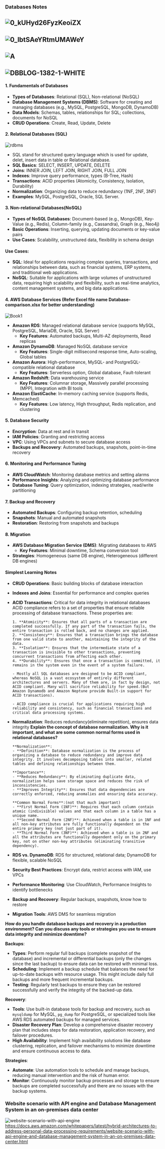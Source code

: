 ### Databases Notes

![0_kUHyd26FyzKeoiZX](https://github.com/user-attachments/assets/160c0a6d-e9ec-4da7-9de3-ee8f7134b736)
---
![0_lbtSAeYRtmUMAWeY](https://github.com/user-attachments/assets/d80ef9ed-dcf6-47f4-be02-3f5f9fdce78f)
---
![A](https://github.com/user-attachments/assets/10d6e087-22de-4cd0-9e3a-5eb748760920)
---
![DBBLOG-1382-1-WHITE](https://github.com/user-attachments/assets/3a6f4718-6978-4431-9e44-31115d8150ce)
---

#### 1. **Fundamentals of Databases**
   - **Types of Databases**: Relational (SQL), Non-relational (NoSQL)
   - **Database Management Systems (DBMS)**: Software for creating and managing databases (e.g., MySQL, PostgreSQL, MongoDB, DynamoDB)
   - **Data Models**: Schemas, tables, relationships for SQL; collections, documents for NoSQL
   - **CRUD Operations**: Create, Read, Update, Delete

#### 2. **Relational Databases (SQL)** 
   ![rdbms](https://github.com/user-attachments/assets/f374d8a6-328e-44ef-8edb-3527cb9667a9)

   - SQL stand for structured query language which is used for update, delet, insert data in table or Relational database.
   - **SQL Basics**: SELECT, INSERT, UPDATE, DELETE
   - **Joins**: INNER JOIN, LEFT JOIN, RIGHT JOIN, FULL JOIN
   - **Indexes**: Improve query performance, types (B-Tree, Hash)
   - **Transactions**: ACID properties (Atomicity, Consistency, Isolation, Durability)
   - **Normalization**: Organizing data to reduce redundancy (1NF, 2NF, 3NF)
   - **Examples**: MySQL, PostgreSQL, Oracle, SQL Server.

#### 3. **Non-relational Databases(NoSQL)**
   - **Types of NoSQL Databases**: Document-based (e.g., MongoDB), Key-Value (e.g., Redis), Column-family (e.g., Cassandra), Graph (e.g., Neo4j)
   - **Basic Operations**: Inserting, querying, updating documents or key-value pairs
   - **Use Cases**: Scalability, unstructured data, flexibility in schema design

#### Use Cases:
- **SQL**: Ideal for applications requiring complex queries, transactions, and relationships between data, such as financial systems, ERP systems, and traditional web applications.
- **NoSQL**: Suitable for applications with large volumes of unstructured data, requiring high scalability and flexibility, such as real-time analytics, content management systems, and big data applications.

#### 4. **AWS Database Services** (Refer Excel file name Database-comparison.xlsx for better understanding)
![Book1](https://github.com/user-attachments/assets/53dcb329-2a83-4bd4-bebd-804fd5a1bc52)
   - **Amazon RDS**: Managed relational database service (supports MySQL, PostgreSQL, MariaDB, Oracle, SQL Server)
     - **Key Features**: Automated backups, Multi-AZ deployments, Read replicas
   - **Amazon DynamoDB**: Managed NoSQL database service
     - **Key Features**: Single-digit millisecond response time, Auto-scaling, Global tables
   - **Amazon Aurora**: High-performance, MySQL- and PostgreSQL-compatible relational database
     - **Key Features**: Serverless option, Global database, Fault-tolerant
   - **Amazon Redshift**: Data warehousing service
     - **Key Features**: Columnar storage, Massively parallel processing (MPP), Integration with BI tools
   - **Amazon ElastiCache**: In-memory caching service (supports Redis, Memcached)
     - **Key Features**: Low latency, High throughput, Redis replication, and clustering

#### 5. **Database Security**
   - **Encryption**: Data at rest and in transit
   - **IAM Policies**: Granting and restricting access
   - **VPC**: Using VPCs and subnets to secure database access
   - **Backups and Recovery**: Automated backups, snapshots, point-in-time recovery

#### 6. **Monitoring and Performance Tuning**
   - **AWS CloudWatch**: Monitoring database metrics and setting alarms
   - **Performance Insights**: Analyzing and optimizing database performance
   - **Database Tuning**: Query optimization, indexing strategies, read/write partitioning

#### 7. **Backup and Recovery**
   - **Automated Backups**: Configuring backup retention, scheduling
   - **Snapshots**: Manual and automated snapshots
   - **Restoration**: Restoring from snapshots and backups

#### 8. **Migration**
   - **AWS Database Migration Service (DMS)**: Migrating databases to AWS
     - **Key Features**: Minimal downtime, Schema conversion tool
   - **Strategies**: Homogeneous (same DB engine), Heterogeneous (different DB engines)

#### Simplest Learning Notes
- **CRUD Operations**: Basic building blocks of database interaction
- **Indexes and Joins**: Essential for performance and complex queries
- **ACID Transactions**: Critical for data integrity in relational databases
      ACID compliance refers to a set of properties that ensure reliable processing of database transactions. These properties are:

      1. **Atomicity**: Ensures that all parts of a transaction are completed successfully. If any part of the transaction fails, the entire transaction is rolled back, and no changes are applied.
      2. **Consistency**: Ensures that a transaction brings the database from one valid state to another, maintaining the integrity of the data.
      3. **Isolation**: Ensures that the intermediate state of a transaction is invisible to other transactions, preventing concurrent transactions from affecting each other.
      4. **Durability**: Ensures that once a transaction is committed, it remains in the system even in the event of a system failure.

      - Mostly all SQL databases are designed to be ACID compliant, whereas NoSQL is a vast ecosystem of entirely different architectures and servers. Many of them are, in fact by design, not ACID compliant. Many will sacrifice reliability for speed.(But Amazon Dynamodb and Amazon Neptune provide Built-in support for ACID transactions).
      
      - ACID compliance is crucial for applications requiring high reliability and consistency, such as financial transactions and critical data processing systems. 

- **Normalization**: Reduces redundancy(eliminate repetition), ensures data integrity
      **Explain the concept of database normalization. Why is it important, and what are some common normal forms used in relational databases?**

      **Normalization**:
      - **Definition**: Database normalization is the process of organizing a database to reduce redundancy and improve data integrity. It involves decomposing tables into smaller, related tables and defining relationships between them.

      **Importance**:
      - **Reduces Redundancy**: By eliminating duplicate data, normalization helps save storage space and reduces the risk of inconsistencies.
      - **Improves Integrity**: Ensures that data dependencies are correctly enforced, reducing anomalies and ensuring data accuracy.

      **Common Normal Forms**:(not that much important)
      - **First Normal Form (1NF)**: Requires that each column contain atomic (indivisible) values and that each column in a table has a unique name.
      - **Second Normal Form (2NF)**: Achieved when a table is in 1NF and all non-key attributes are fully functionally dependent on the entire primary key (not just part of it).
      - **Third Normal Form (3NF)**: Achieved when a table is in 2NF and all the attributes are functionally dependent only on the primary key, not on other non-key attributes (eliminating transitive dependency).

- **RDS vs. DynamoDB**: RDS for structured, relational data; DynamoDB for flexible, scalable NoSQL
- **Security Best Practices**: Encrypt data, restrict access with IAM, use VPCs
- **Performance Monitoring**: Use CloudWatch, Performance Insights to identify bottlenecks
- **Backup and Recovery**: Regular backups, snapshots, know how to restore
- **Migration Tools**: AWS DMS for seamless migration


**How do you handle database backups and recovery in a production environment? Can you discuss any tools or strategies you use to ensure data integrity and minimize downtime?**

   **Backups**:
   - **Types**: Perform regular full backups (complete snapshot of the database) and incremental or differential backups (only the changes since the last backup) to ensure data can be restored with minimal loss.
   - **Scheduling**: Implement a backup schedule that balances the need for up-to-date backups with resource usage. This might include daily full backups and more frequent incremental backups.
   - **Testing**: Regularly test backups to ensure they can be restored successfully and verify the integrity of the backed-up data.

   **Recovery**:
   - **Tools**: Use built-in database tools for backup and recovery, such as `mysqldump` for MySQL, `pg_dump` for PostgreSQL, or specialized tools like AWS RDS automated backups for managed services.
   - **Disaster Recovery Plan**: Develop a comprehensive disaster recovery plan that includes steps for data restoration, application recovery, and failover procedures.
   - **High Availability**: Implement high availability solutions like database clustering, replication, and failover mechanisms to minimize downtime and ensure continuous access to data.

   **Strategies**:
   - **Automate**: Use automation tools to schedule and manage backups, reducing manual intervention and the risk of human error.
   - **Monitor**: Continuously monitor backup processes and storage to ensure backups are completed successfully and there are no issues with the backup systems.

### Website scenario with API engine and Database Management System in an on-premises data center
![website-scenario-with-api-engine](https://github.com/user-attachments/assets/375261b5-8bb6-4cba-ab52-6c88906a9efc)
https://docs.aws.amazon.com/whitepapers/latest/hybrid-architectures-to-address-personal-data-processing-requirements/website-scenario-with-api-engine-and-database-management-system-in-an-on-premises-data-center.html
